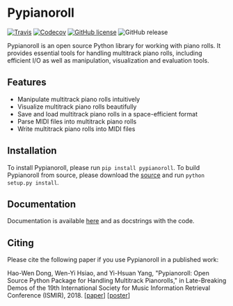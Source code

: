 Pypianoroll
===========

[![Travis](https://img.shields.io/travis/com/salu133445/pypianoroll)](https://travis-ci.com/salu133445/pypianoroll)
[![Codecov](https://img.shields.io/codecov/c/github/salu133445/muspy)](https://codecov.io/gh/salu133445/pypianoroll)
[![GitHub license](https://img.shields.io/github/license/salu133445/pypianoroll)](https://github.com/salu133445/musegan/blob/master/LICENSE)
![GitHub release](https://img.shields.io/github/v/release/salu133445/pypianoroll)


Pypianoroll is an open source Python library for working with piano rolls. It provides essential tools for handling multitrack
piano rolls, including efficient I/O as well as manipulation, visualization
and evaluation tools.


Features
--------

- Manipulate multitrack piano rolls intuitively
- Visualize multitrack piano rolls beautifully
- Save and load multitrack piano rolls in a space-efficient format
- Parse MIDI files into multitrack piano rolls
- Write multitrack piano rolls into MIDI files


Installation
------------

To install Pypianoroll, please run `pip install pypianoroll`. To build Pypianoroll from source, please download the [source](https://github.com/salu133445/pypianoroll/releases) and run `python setup.py install`.


Documentation
-------------

Documentation is available [here](https://salu133445.github.io/pypianoroll) and as docstrings with the code.


Citing
------

Please cite the following paper if you use Pypianoroll in a published work:

Hao-Wen Dong, Wen-Yi Hsiao, and Yi-Hsuan Yang,
"Pypianoroll: Open Source Python Package for Handling Multitrack Pianorolls,"
in Late-Breaking Demos of the 19th International Society for Music Information
Retrieval Conference (ISMIR), 2018.
[[paper](https://salu133445.github.io/pypianoroll/pdf/pypianoroll-ismir2018-lbd-paper.pdf)]
[[poster](https://salu133445.github.io/pypianoroll/pdf/pypianoroll-ismir2018-lbd-poster.pdf)]
